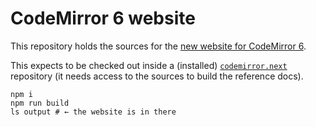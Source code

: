 # CodeMirror 6 website

This repository holds the sources for the [new website for CodeMirror
6](https://codemirror.net/6).

This expects to be checked out inside a (installed)
[`codemirror.next`](https://github.com/codemirror/codemirror.next)
repository (it needs access to the sources to build the reference
docs).

```
npm i
npm run build
ls output # ← the website is in there
```
